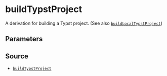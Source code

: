 # buildTypstProject

A derivation for building a Typst project. (See also
[`buildLocalTypstProject`](build-local-typst-project.md))

## Parameters

## Source

- [`buildTypstProject`](https://github.com/loqusion/typst.nix/blob/main/lib/buildTypstProject.nix)
